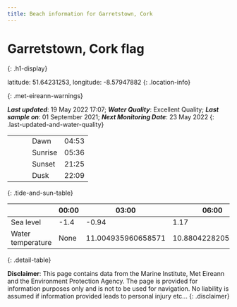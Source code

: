 ```yaml
---
title: Beach information for Garretstown, Cork
---
```

# Garretstown, Cork <span class="material-icons blue-flag" alt="This a Blue Flag beach">flag</span>
{: .h1-display}

latitude: 51.64231253, longitude: -8.57947882
{: .location-info}


{: .met-eireann-warnings}

___Last updated___: 19 May 2022 17:07; ___Water Quality___: Excellent Quality;
___Last sample on___: 01 September 2021; ___Next Monitoring Date___: 23 May 2022
{: .last-updated-and-water-quality}

|   |   |   |   |   |
|---|---|---|---|---|
|   |   |   | Dawn  | 04:53 |
|   |   |   | Sunrise  | 05:36 |
|   |   |   | Sunset  | 21:25 |
|   |   |   | Dusk  | 22:09 |
{: .tide-and-sun-table}

<div></div>

| | 00:00 | 03:00 | 06:00 | 09:00 | 12:00 | 15:00 | 18:00 | 21:00 |
|---|---|---|---|---|---|---|---|---|
| Sea level | -1.4 | -0.94 | 1.17 | 0.83| -1.2 | -1.1 | 0.99 | 1.09 |
| Water temperature | None | 11.004935960658571 | 10.880422820545796 | 10.89576307183436 | 11.10747366574611 | 11.225598381286119 | 11.202924794683197 | 11.146974506195075 |
{: .detail-table}

__Disclaimer__: This page contains data from the Marine Institute,
Met Eireann and the Environment Protection Agency. The page is provided for
information purposes only and is not to be used for navigation. No liability
is assumed if information provided leads to personal injury etc...
{: .disclaimer}